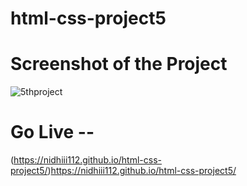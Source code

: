 # html-css-project5

# Screenshot of the Project
![5thproject](https://github.com/nidhiii112/html-css-project5/assets/117963273/c908ce19-bd3f-4137-afcd-d078c0cb8daa)

# Go Live --

(https://nidhiii112.github.io/html-css-project5/)https://nidhiii112.github.io/html-css-project5/

